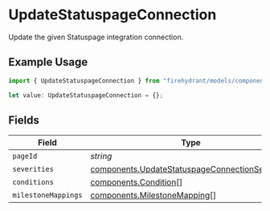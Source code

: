 # UpdateStatuspageConnection

Update the given Statuspage integration connection.

## Example Usage

```typescript
import { UpdateStatuspageConnection } from "firehydrant/models/components";

let value: UpdateStatuspageConnection = {};
```

## Fields

| Field                                                                                                            | Type                                                                                                             | Required                                                                                                         | Description                                                                                                      |
| ---------------------------------------------------------------------------------------------------------------- | ---------------------------------------------------------------------------------------------------------------- | ---------------------------------------------------------------------------------------------------------------- | ---------------------------------------------------------------------------------------------------------------- |
| `pageId`                                                                                                         | *string*                                                                                                         | :heavy_minus_sign:                                                                                               | N/A                                                                                                              |
| `severities`                                                                                                     | [components.UpdateStatuspageConnectionSeverity](../../models/components/updatestatuspageconnectionseverity.md)[] | :heavy_minus_sign:                                                                                               | N/A                                                                                                              |
| `conditions`                                                                                                     | [components.Condition](../../models/components/condition.md)[]                                                   | :heavy_minus_sign:                                                                                               | N/A                                                                                                              |
| `milestoneMappings`                                                                                              | [components.MilestoneMapping](../../models/components/milestonemapping.md)[]                                     | :heavy_minus_sign:                                                                                               | N/A                                                                                                              |